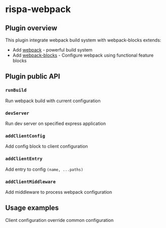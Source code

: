 # rispa-webpack

## Plugin overview

  This plugin integrate webpack build system with webpack-blocks extends:
  * Add [webpack](https://webpack.js.org/) - powerful build system
  * Add [webpack-blocks](https://github.com/andywer/webpack-blocks) - Configure webpack using functional feature blocks

## Plugin public API
  
### `runBuild`

Run webpack build with current configuration

### `devServer`

Run dev server on specified express application  

### `addClientConfig`

Add config block to client configuration

### `addClientEntry`

Add entry to config `(name, ...paths)` 

### `addClientMiddleware`

Add middleware to process webpack configuration 


## Usage examples 

Client configuration override common configuration